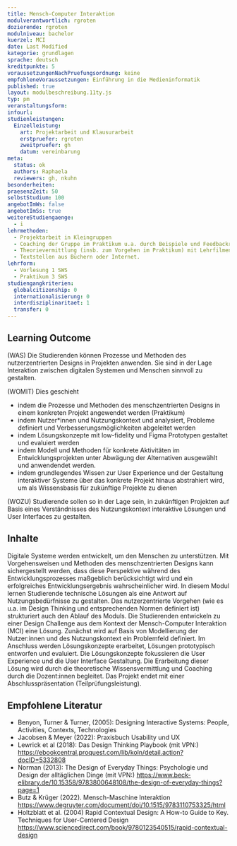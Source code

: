 ```yaml
---
title: Mensch-Computer Interaktion
modulverantwortlich: rgroten
dozierende: rgroten
modulniveau: bachelor
kuerzel: MCI
date: Last Modified
kategorie: grundlagen
sprache: deutsch
kreditpunkte: 5
voraussetzungenNachPruefungsordnung: keine
empfohleneVoraussetzungen: Einführung in die Medieninformatik
published: true
layout: modulbeschreibung.11ty.js
typ: pm
veranstaltungsform: 
infourl: 
studienleistungen:
  Einzelleistung:
    art: Projektarbeit und Klausurarbeit
    erstpruefer: rgroten
    zweitpruefer: gh
    datum: vereinbarung
meta:
  status: ok    
  authors: Raphaela
  reviewers: gh, nkuhn
besonderheiten: 
praesenzZeit: 50
selbstStudium: 100
angebotImWs: false
angebotImSs: true
weitereStudiengaenge: 
  - i
lehrmethoden:
  - Projektarbeit in Kleingruppen
  - Coaching der Gruppe im Praktikum u.a. durch Beispiele und Feedbackrunden
  - Theorievermittlung (insb. zum Vorgehen im Praktikum) mit Lehrfilmen, beamergestützten Slides und Skript
  - Textstellen aus Büchern oder Internet.
lehrform:
  - Vorlesung 1 SWS
  - Praktikum 3 SWS  
studiengangkriterien:
  globalcitizenship: 0
  internationalisierung: 0
  interdisziplinaritaet: 1
  transfer: 0  
---
```


## Learning Outcome
(WAS) Die Studierenden können Prozesse und Methoden des nutzerzentrierten Designs in Projekten anwenden. Sie sind in der Lage Interaktion zwischen digitalen Systemen und Menschen sinnvoll zu gestalten. 

(WOMIT) Dies geschieht
- indem die Prozesse und Methoden des menschzentrierten Designs in einem konkreten Projekt angewendet werden (Praktikum)
- indem Nutzer*innen und Nutzungskontext und analysiert, Probleme definiert und Verbesserungsmöglichkeiten abgeleitet werden
- indem Lösungskonzepte mit low-fidelity und Figma Prototypen gestaltet und evaluiert werden
- indem Modell und Methoden für konkrete Aktivitäten im Entwicklungsprojekten unter Abwägung der Alternativen ausgewählt und anwendendet werden. 
- indem grundlegendes Wissen zur User Experience und der Gestaltung interaktiver Systeme über das konkrete Projekt hinaus abstrahiert wird, um als Wissensbasis für zukünftige Projekte zu dienen

(WOZU) Studierende sollen so in der Lage sein, in zukünftigen Projekten auf Basis eines Verständnisses des Nutzungskontext interaktive Lösungen und User Interfaces zu gestalten. 


## Inhalte
Digitale Systeme werden entwickelt, um den Menschen zu unterstützen. Mit Vorgehensweisen und Methoden des menschzentrierten Designs kann sichergestellt werden, dass diese Perspektive während des Entwicklungsprozesses maßgeblich berücksichtigt wird und ein erfolgreiches Entwicklungsergebnis wahrscheinlicher wird. 
In diesem Modul lernen Studierende technische Lösungen als eine Antwort auf Nutzungsbedürfnisse zu gestalten. Das nutzerzentrierte Vorgehen (wie es u.a. im Design Thinking und entsprechenden Normen definiert ist) strukturiert auch den Ablauf des Moduls.
Die Studierenden entwickeln zu einer Design Challenge aus dem Kontext der Mensch-Computer Interaktion (MCI) eine Lösung.  Zunächst wird auf Basis von Modellierung der Nutzer:innen und des Nutzungskontext ein Problemfeld definiert. Im Anschluss werden Lösungskonzepte erarbeitet, Lösungen prototypisch entworfen und evaluiert. Die Lösungskonzepte fokussieren die User Experience und die User Interface Gestaltung.
Die Erarbeitung dieser Lösung wird durch die theoretische Wissensvermittlung und Coaching durch die Dozent:innen begleitet. Das Projekt endet mit einer Abschlusspräsentation (Teilprüfungsleistung).  



## Empfohlene Literatur
- Benyon, Turner & Turner, (2005): Designing Interactive Systems: People, Activities, Contexts, Technologies
- Jacobsen & Meyer (2022): Praxisbuch Usability und UX
- Lewrick et al (2018): Das Design Thinking Playbook (mit VPN:) https://ebookcentral.proquest.com/lib/koln/detail.action?docID=5332808
- Norman (2013): The Design of Everyday Things: Psychologie und Design der alltäglichen Dinge (mit VPN:) https://www.beck-elibrary.de/10.15358/9783800648108/the-design-of-everyday-things?page=1
- Butz & Krüger (2022). Mensch-Maschine Interaktion https://www.degruyter.com/document/doi/10.1515/9783110753325/html
- Holtzblatt et al. (2004) Rapid Contextual Design: A How-to Guide to Key. Techniques for User-Centered Design  https://www.sciencedirect.com/book/9780123540515/rapid-contextual-design





<!---
## Angestrebte Lernergebnisse
* Die Studierenden erwerben Grundkenntnisse in kognitions-, arbeits- und organisations-psychologischen Grundkonzepten und können diese auf Problemstellungen im Kontext der Mensch-Computer Interaktion anwenden. 
* Die Studierenden kennen Modelle, Methoden, Arbeits- und Dokumentationstechniken der Mensch-Computer Interaktion, können sie anwenden, kritisch diskutieren und für konkrete Aktivitäten in Entwicklungsprojekten unter Abwägung der Alternativen auswählen. 
* Sie kennen relevante internationale Normen und Standards, können sie anwenden und erarbeitete Ergebnisse kritisch diskutieren und einordnen.
* Sie kennen methodische Ansätze benutzer- oder benutzungsorientierter Entwicklungsprozesse und können diese systematisch und iterativ auf die Konzeption, Realisation, Evaluation und das Redesign von interaktiven Systemen anwenden. 
* Zudem kennen sie Konzepte und Vorgehensmodelle für die Integration von Software- und Usability Engineering in einem Gesamtprozess und können diese in Entwicklungsprojekten anwenden. 
* Die Studierenden erlangen die Fähigkeit zum fachlichen Diskurs.


## Inhalt

- kognitionspsychologische Grundlagen
- Benutzermodellierung
- Tätigkeitsmodellierung
- Spezifikationsformen für Nutzungskontexte
- Spezifikation von Nutzungsanforderungen
- Interaktionsmodelle
- Interaktionsmodalitäten und –kodalitäten
- Vorgehensmodelle (human-centered, usability-engineering, usage-centered design)
- Design-Prinzipien, -Pattern, -Guidelines, -Styleguides
- Prototyping und Sketching
- Evaluation

## Medienformen
* Beamergestützte Vorlesung
* Case Studies
* Lehrfilme

## Literatur
- Dix, A.; Finlay, J.; Abowd, G. & Beale, R.: Human-Computer Interaction. Harlow, Pearson, 2004 (3rd ed.),
- Benyon, D., Turner, S. Turner, P.  Designing Interactive Systems: People, Activities, Contexts, Technologies, Addison Wesley, 2005,
- Anderson, J.R.: Kognitive Psychologie. Heidelberg, Springer, 2001 (3. Auflage).
- Beyer H. & Holtzblatt K.: Contextual Design: Defining Customer-Centered Systems. San Francisco Morgan Kaufmann, 1997.
- Cockburn, A.: Writing Effective Use Cases. Boston, Addison-Wesley, 2000.
- Constantine, L.; Lockwood, L.: Software for Use, ACM Press, 1999.
- Dumas, J.S. & Redish, J.C.: A Practical Guide to Usability Testing. Exter, Intellect Books, 1999 (rev. edition).
- Hacker, W.: Allgemeine Arbeitspsychologie. Bern, Huber, 1998.
- Hackos, J. & Redish, J.: User and Task Analysis for Interface Design. New York, Wiley, 1998.
- Holtzblatt K.; Wendell, J.B. & Wood, S.: Rapid Contextual Design. A How-to Guide to Key Techniques for User-Centered Design. San Francisco, Morgan Kaufmann, 2005.
- Johnson, J.: GUI Bloopers. San Francisco, Morgan Kaufmann, 2000.
- Kulak, D. & Guiney, E.: Use Cases. Requirements in Context. Boston, Addison-Wesley, 2000.
- Mayhew, D.: The Usability Engineering Lifecycle. A Practitioner´s Handbook for User Interface Design. San Francisco: Morgan Kaufmann, 1999.
- Nielsen, J. & Mack, R.L. (eds.): Usability Inspection Methods. NewYork, Wiley, 1994.
- Preece, J; Rogers, Y. & Sharp, H.: Interaction Design. Beyond Human-Computer Interaction. NewYork, Wiley, 2002.
- Rosson, M.B. & Carroll, J.M.: Usability Engineering. Scenario-Based Development of Human-Computer Interaction. San Francisco, Morgan Kaufmann, 2002.
- Snyder, C: Paper Prototyping. San Francisco, Morgan Kaufmann, 2003.
- Ulich, E.: Arbeitspsychologie. Stuttgart, Schäffer-Poeschel, 2001 (5.Auflage).

--->